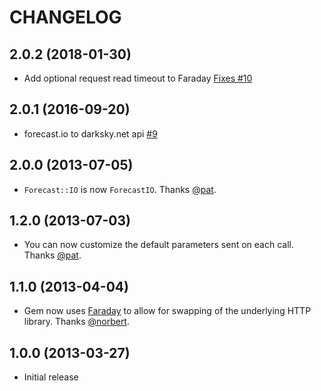 # CHANGELOG

## 2.0.2 (2018-01-30)

* Add optional request read timeout to Faraday [Fixes #10](https://github.com/darkskyapp/forecast-ruby/issues/10)

## 2.0.1 (2016-09-20)

* forecast.io to darksky.net api [#9](https://github.com/darkskyapp/forecast-ruby/pull/9)

## 2.0.0 (2013-07-05)

* `Forecast::IO` is now `ForecastIO`. Thanks [@pat](https://github.com/pat).

## 1.2.0 (2013-07-03)

* You can now customize the default parameters sent on each call. Thanks [@pat](https://github.com/pat).

## 1.1.0 (2013-04-04)

* Gem now uses [Faraday](https://github.com/lostisland/faraday) to allow for swapping of the underlying HTTP library. Thanks [@norbert](https://github.com/norbert).

## 1.0.0 (2013-03-27)

* Initial release
